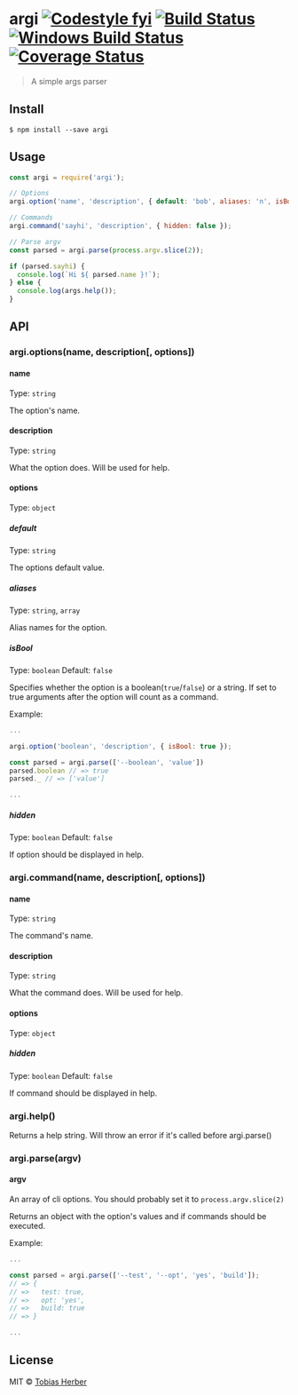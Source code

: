 # argi [![Codestyle fyi](https://img.shields.io/badge/code%20style-fyi-E91E63.svg)](https://github.com/tobihrbr/fyi) [![Build Status](https://travis-ci.org/tobihrbr/argi.svg?branch=master)](https://travis-ci.org/tobihrbr/argi) [![Windows Build Status](https://ci.appveyor.com/api/projects/status/rvyedmu554502dlc?svg=true)](https://ci.appveyor.com/project/tobihrbr/argi) [![Coverage Status](https://coveralls.io/repos/github/tobihrbr/argi/badge.svg?branch=master)](https://coveralls.io/github/tobihrbr/argi?branch=master)

> A simple args parser

## Install

```
$ npm install --save argi
```

## Usage

```js
const argi = require('argi');

// Options
argi.option('name', 'description', { default: 'bob', aliases: 'n', isBool: false, hidden: false });

// Commands
argi.command('sayhi', 'description', { hidden: false });

// Parse argv
const parsed = argi.parse(process.argv.slice(2));

if (parsed.sayhi) {
  console.log(`Hi ${ parsed.name }!`);
} else {
  console.log(args.help());
}
```

## API

### argi.options(name, description[, options])

#### name

Type: `string`

The option's name.

#### description

Type: `string`

What the option does. Will be used for help.

#### options

Type: `object`

##### default

Type: `string`

The options default value.

##### aliases

Type: `string`, `array`

Alias names for the option.

##### isBool

Type: `boolean`
Default: `false`

Specifies whether the option is a boolean(`true`/`false`) or a string. If set to true arguments after the option will count as a command.

Example:

```js
...

argi.option('boolean', 'description', { isBool: true });

const parsed = argi.parse(['--boolean', 'value'])
parsed.boolean // => true
parsed._ // => ['value']

...
```

##### hidden

Type: `boolean`
Default: `false`

If option should be displayed in help.

### argi.command(name, description[, options])

#### name

Type: `string`

The command's name.

#### description

Type: `string`

What the command does. Will be used for help.

#### options

Type: `object`

##### hidden

Type: `boolean`
Default: `false`

If command should be displayed in help.

### argi.help()

Returns a help string. Will throw an error if it's called before argi.parse()

### argi.parse(argv)

#### argv

An array of cli options. You should probably set it to `process.argv.slice(2)`

Returns an object with the option's values and if commands should be executed.

Example:

```js
...

const parsed = argi.parse(['--test', '--opt', 'yes', 'build']);
// => {
// =>   test: true,
// =>   opt: 'yes',
// =>   build: true
// => }

...
```

## License

MIT © [Tobias Herber](https://tobihrbr.com)
